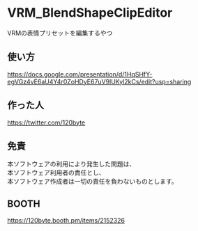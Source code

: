 # VRM_BlendShapeClipEditor
VRMの表情プリセットを編集するやつ

## 使い方
https://docs.google.com/presentation/d/1HqSHfY-egVGz4vE6aU4Y4r0ZoHDyE67uV9lUKyl2kCs/edit?usp=sharing

## 作った人
https://twitter.com/120byte

## 免責
本ソフトウェアの利用により発生した問題は、  
本ソフトウェア利用者の責任とし、  
本ソフトウェア作成者は一切の責任を負わないものとします。

## BOOTH
https://120byte.booth.pm/items/2152326
